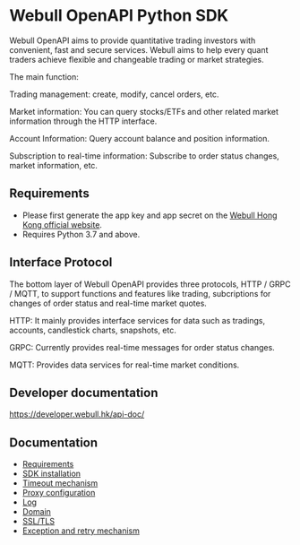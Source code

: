 # Webull OpenAPI Python SDK

Webull OpenAPI aims to provide quantitative trading investors with convenient, fast and secure services. Webull aims to help every quant traders achieve flexible and changeable trading or market strategies.

The main function:

Trading management: create, modify, cancel orders, etc.

Market information: You can query stocks/ETFs and other related market information through the HTTP interface.

Account Information: Query account balance and position information.

Subscription to real-time information: Subscribe to order status changes, market information, etc.

## Requirements

- Please first generate the app key and app secret on the [Webull Hong Kong official website](https://www.webull.hk).
- Requires Python 3.7 and above.

## Interface Protocol

The bottom layer of Webull OpenAPI provides three protocols, HTTP / GRPC / MQTT, to support functions and features like trading, subcriptions for changes of order status and real-time market quotes.

HTTP: It mainly provides interface services for data such as tradings, accounts, candlestick charts, snapshots, etc.

GRPC: Currently provides real-time messages for order status changes.

MQTT: Provides data services for real-time market conditions.

## Developer documentation

https://developer.webull.hk/api-doc/

## Documentation

- [Requirements](./docs/0-Requirement.md)
- [SDK installation](./docs/1-Installation.md)
- [Timeout mechanism](./docs/2-Timeout.md)
- [Proxy configuration](./docs/3-Proxy.md)
- [Log](./docs/4-Log.md)
- [Domain](./docs/5-Endpoint.md)
- [SSL/TLS](./docs/6-TLS.md)
- [Exception and retry mechanism](./docs/7-ExceptionAndRetry.md)
